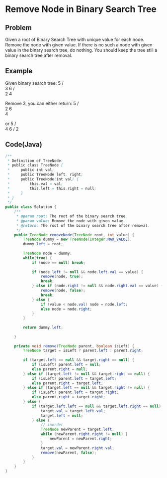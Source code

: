 Remove Node in Binary Search Tree
===

## Problem

Given a root of Binary Search Tree with unique value for each node. Remove the node with given value. If there is no such a node with given value in the binary search tree, do nothing. You should keep the tree still a binary search tree after removal.


## Example

Given binary search tree:
    5
   / \
  3   6
 / \
2   4

Remove 3, you can either return:
    5
   / \
  2   6
   \
    4

or 
    5
   / \
  4   6
 /
2


Code(Java)
----------

```java
/**
 * Definition of TreeNode:
 * public class TreeNode {
 *     public int val;
 *     public TreeNode left, right;
 *     public TreeNode(int val) {
 *         this.val = val;
 *         this.left = this.right = null;
 *     }
 * }
 */
public class Solution {
    /**
     * @param root: The root of the binary search tree.
     * @param value: Remove the node with given value.
     * @return: The root of the binary search tree after removal.
     */
    public TreeNode removeNode(TreeNode root, int value) {
        TreeNode dummy = new TreeNode(Integer.MAX_VALUE);
        dummy.left = root;
        
        TreeNode node = dummy;
        while(true) {
            if (node == null) break;
            
            if (node.left != null && node.left.val == value) {
                remove(node, true);
                break;
            } else if (node.right != null && node.right.val == value) {
                remove(node, false);
                break;
            } else {
                if (value < node.val) node = node.left;
                else node = node.right;
            }
        }
        
        return dummy.left;
        
    }
    
    private void remove(TreeNode parent, boolean isLeft) {
        TreeNode target = isLeft ? parent.left : parent.right;
        
        if (target.left == null && target.right == null) {
            if (isLeft) parent.left = null;
            else parent.right = null;
        } else if (target.left != null && target.right == null) {
            if (isLeft) parent.left = target.left;
            else parent.right = target.left;
        } else if (target.left == null && target.right != null) {
            if (isLeft) parent.left = target.right;
            else parent.right = target.right;
        } else {
            if (target.left.left == null && target.left.right == null) {
                target.val = target.left.val;
                target.left = null;
            } else {
                // inorder
                TreeNode newParent = target.left;
                while (newParent.right.right != null) {
                    newParent = newParent.right;
                }
                target.val = newParent.right.val;
                remove(newParent, false);
            }
        }
    }
}
```